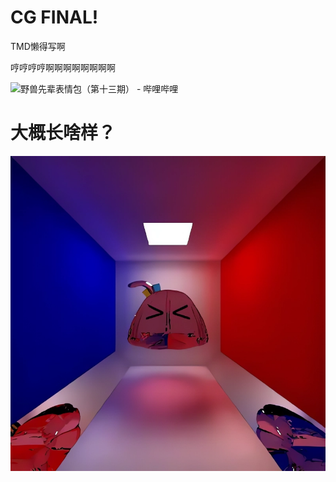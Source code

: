 # CG FINAL!

TMD懒得写啊

哼哼哼哼啊啊啊啊啊啊啊啊

<img src="https://th.bing.com/th/id/OIP.0MvHQFHZUFeRXw55C2lvegHaJ-?pid=ImgDet&rs=1" title="" alt="野兽先辈表情包（第十三期） - 哔哩哔哩" data-align="center">

# 大概长啥样？

<img title="" src="image/0.7big.bmp" alt="">

